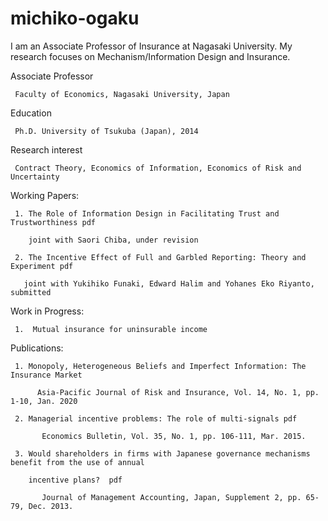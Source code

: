 # michiko-ogaku
I am an Associate Professor of Insurance at Nagasaki University. My research focuses on Mechanism/Information Design and Insurance.


Associate Professor

     Faculty of Economics, Nagasaki University, Japan

Education

     Ph.D. University of Tsukuba (Japan), 2014                

Research interest

     Contract Theory, Economics of Information, Economics of Risk and Uncertainty


Working Papers:

     1. The Role of Information Design in Facilitating Trust and Trustworthiness pdf

        joint with Saori Chiba, under revision

     2. The Incentive Effect of Full and Garbled Reporting: Theory and Experiment pdf

       joint with Yukihiko Funaki, Edward Halim and Yohanes Eko Riyanto, submitted

       
Work in Progress:

     1.  Mutual insurance for uninsurable income


Publications:

     1. Monopoly, Heterogeneous Beliefs and Imperfect Information: The Insurance Market

          Asia-Pacific Journal of Risk and Insurance, Vol. 14, No. 1, pp. 1-10, Jan. 2020

     2. Managerial incentive problems: The role of multi-signals pdf

           Economics Bulletin, Vol. 35, No. 1, pp. 106-111, Mar. 2015.  

     3. Would shareholders in firms with Japanese governance mechanisms benefit from the use of annual

        incentive plans?  pdf

           Journal of Management Accounting, Japan, Supplement 2, pp. 65-79, Dec. 2013.

